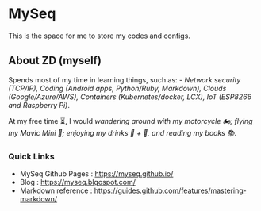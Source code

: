 # MySeq
This is the space for me to store my codes and configs. 

## About ZD (myself)
Spends most of my time in learning things, such as: - *Network security (TCP/IP), Coding (Android apps, Python/Ruby, Markdown), Clouds (Google/Azure/AWS), Containers (Kubernetes/docker, LCX), IoT (ESP8266 and Raspberry Pi)*. 

At my free time :hourglass_flowing_sand:, I would *wandering around with my motorcycle :motorcycle:; flying my Mavic Mini :helicopter:; enjoying my drinks :wine_glass: + :beers:, and reading my books :books:*.

### Quick Links
 - MySeq Github Pages : https://myseq.github.io/
 - Blog : https://myseq.blgospot.com/
 - Markdown reference : https://guides.github.com/features/mastering-markdown/

<!--
**myseq/myseq** is a ✨ _special_ ✨ repository because its `README.md` (this file) appears on your GitHub profile.

### Hi there 👋

Here are some ideas to get you started:

- 🔭 I’m currently working on ...
- 🌱 I’m currently learning ...
- 👯 I’m looking to collaborate on ...
- 🤔 I’m looking for help with ...
- 💬 Ask me about ...
- 📫 How to reach me: ...
- 😄 Pronouns: ...
- ⚡ Fun fact: ...
-->
